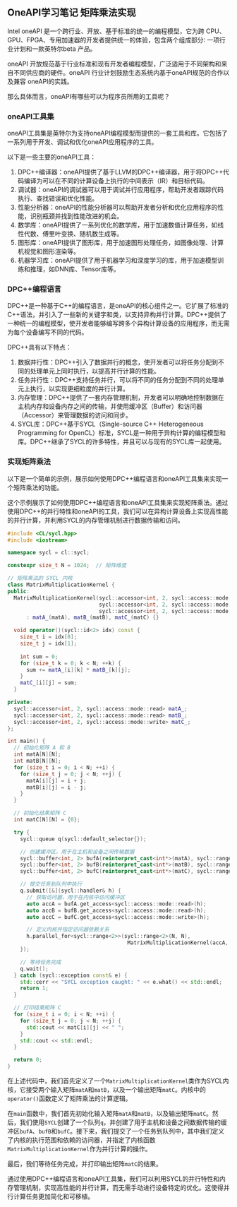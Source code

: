 ## OneAPI学习笔记 矩阵乘法实现

Intel oneAPI 是一个跨行业、开放、基于标准的统一的编程模型，它为跨 CPU、GPU、FPGA、专用加速器的开发者提供统一的体验，包含两个组成部分∶ 一项行业计划和一款英特尔beta 产品。

oneAPI 开放规范基于行业标准和现有开发者编程模型，广泛适用于不同架构和来自不同供应商的硬件。oneAPI 行业计划鼓励生态系统内基于oneAPI规范的合作以及兼容 oneAPI的实践。

那么具体而言，oneAPI有哪些可以为程序员所用的工具呢？

### oneAPI工具集

​	oneAPI工具集是英特尔为支持oneAPI编程模型而提供的一套工具和库。它包括了一系列用于开发、调试和优化oneAPI应用程序的工具。

以下是一些主要的oneAPI工具：

1. DPC++编译器：oneAPI提供了基于LLVM的DPC++编译器，用于将DPC++代码编译为可以在不同的计算设备上执行的中间表示（IR）和目标代码。
2. 调试器：oneAPI的调试器可以用于调试并行应用程序，帮助开发者跟踪代码执行、查找错误和优化性能。
3. 性能分析器：oneAPI的性能分析器可以帮助开发者分析和优化应用程序的性能，识别瓶颈并找到性能改进的机会。
4. 数学库：oneAPI提供了一系列优化的数学库，用于加速数值计算任务，如线性代数、傅里叶变换、随机数生成等。
5. 图形库：oneAPI提供了图形库，用于加速图形处理任务，如图像处理、计算机视觉和图形渲染等。
6. 机器学习库：oneAPI提供了用于机器学习和深度学习的库，用于加速模型训练和推理，如DNN库、Tensor库等。

### DPC++编程语言

​	DPC++是一种基于C++的编程语言，是oneAPI的核心组件之一。它扩展了标准的C++语法，并引入了一些新的关键字和类，以支持异构并行计算。DPC++提供了一种统一的编程模型，使开发者能够编写跨多个异构计算设备的应用程序，而无需为每个设备编写不同的代码。

DPC++具有以下特点：

1. 数据并行性：DPC++引入了数据并行的概念，使开发者可以将任务分配到不同的处理单元上同时执行，以提高并行计算的性能。
2. 任务并行性：DPC++支持任务并行，可以将不同的任务分配到不同的处理单元上执行，以实现更细粒度的并行计算。
3. 内存管理：DPC++提供了一套内存管理机制，开发者可以明确地控制数据在主机内存和设备内存之间的传输，并使用缓冲区（Buffer）和访问器（Accessor）来管理数据的访问和同步。
4. SYCL库：DPC++基于SYCL（Single-source C++ Heterogeneous Programming for OpenCL）标准，SYCL是一种用于异构计算的编程模型和库。DPC++继承了SYCL的许多特性，并且可以与现有的SYCL库一起使用。

### 实现矩阵乘法

​	以下是一个简单的示例，展示如何使用DPC++编程语言和oneAPI工具集来实现一个矩阵乘法的功能。

​	这个示例展示了如何使用DPC++编程语言和oneAPI工具集来实现矩阵乘法。通过使用DPC++的并行特性和oneAPI的工具，我们可以在异构计算设备上实现高性能的并行计算，并利用SYCL的内存管理机制进行数据传输和访问。

```c++
#include <CL/sycl.hpp>
#include <iostream>

namespace sycl = cl::sycl;

constexpr size_t N = 1024;  // 矩阵维度

// 矩阵乘法的 SYCL 内核
class MatrixMultiplicationKernel {
public:
  MatrixMultiplicationKernel(sycl::accessor<int, 2, sycl::access::mode::read> matA,
                             sycl::accessor<int, 2, sycl::access::mode::read> matB,
                             sycl::accessor<int, 2, sycl::access::mode::write> matC)
      : matA_(matA), matB_(matB), matC_(matC) {}

  void operator()(sycl::id<2> idx) const {
    size_t i = idx[0];
    size_t j = idx[1];
    
    int sum = 0;
    for (size_t k = 0; k < N; ++k) {
      sum += matA_[i][k] * matB_[k][j];
    }
    matC_[i][j] = sum;
  }

private:
  sycl::accessor<int, 2, sycl::access::mode::read> matA_;
  sycl::accessor<int, 2, sycl::access::mode::read> matB_;
  sycl::accessor<int, 2, sycl::access::mode::write> matC_;
};

int main() {
  // 初始化矩阵 A 和 B
  int matA[N][N];
  int matB[N][N];
  for (size_t i = 0; i < N; ++i) {
    for (size_t j = 0; j < N; ++j) {
      matA[i][j] = i + j;
      matB[i][j] = i - j;
    }
  }

  // 初始化结果矩阵 C
  int matC[N][N] = {0};

  try {
    sycl::queue q(sycl::default_selector{});

    // 创建缓冲区，用于在主机和设备之间传输数据
    sycl::buffer<int, 2> bufA(reinterpret_cast<int*>(matA), sycl::range<2>(N, N));
    sycl::buffer<int, 2> bufB(reinterpret_cast<int*>(matB), sycl::range<2>(N, N));
    sycl::buffer<int, 2> bufC(reinterpret_cast<int*>(matC), sycl::range<2>(N, N));

    // 提交任务到队列中执行
    q.submit([&](sycl::handler& h) {
      // 获取访问器，用于在内核中访问缓冲区
      auto accA = bufA.get_access<sycl::access::mode::read>(h);
      auto accB = bufB.get_access<sycl::access::mode::read>(h);
      auto accC = bufC.get_access<sycl::access::mode::write>(h);

      // 定义内核并指定访问器依赖关系
      h.parallel_for<sycl::range<2>>(sycl::range<2>(N, N),
                                      MatrixMultiplicationKernel(accA, accB, accC));
    });

    // 等待任务完成
    q.wait();
  } catch (sycl::exception const& e) {
    std::cerr << "SYCL exception caught: " << e.what() << std::endl;
    return 1;
  }

  // 打印结果矩阵 C
  for (size_t i = 0; i < N; ++i) {
    for (size_t j = 0; j < N; ++j) {
      std::cout << matC[i][j] << " ";
    }
    std::cout << std::endl;
  }

  return 0;
}

```

在上述代码中，我们首先定义了一个`MatrixMultiplicationKernel`类作为SYCL内核，它接受两个输入矩阵`matA`和`matB`，以及一个输出矩阵`matC`。内核中的`operator()`函数定义了矩阵乘法的计算逻辑。

在`main`函数中，我们首先初始化输入矩阵`matA`和`matB`，以及输出矩阵`matC`。然后，我们使用`SYCL`创建了一个队列`q`，并创建了用于主机和设备之间数据传输的缓冲区`bufA`、`bufB`和`bufC`。接下来，我们提交了一个任务到队列中，其中我们定义了内核的执行范围和依赖的访问器，并指定了内核函数`MatrixMultiplicationKernel`作为并行计算的操作。

最后，我们等待任务完成，并打印输出矩阵`matC`的结果。

通过使用DPC++编程语言和oneAPI工具集，我们可以利用SYCL的并行特性和内存管理机制，实现高性能的并行计算，而无需手动进行设备特定的优化。这使得并行计算任务更加简化和可移植。



